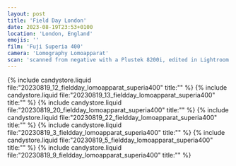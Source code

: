 ```yaml
---
layout: post
title: 'Field Day London'
date: 2023-08-19T23:53+0100
location: 'London, England'
emojis: ''
film: 'Fuji Superia 400'
camera: 'Lomography Lomoapparat'
scan: 'scanned from negative with a Plustek 8200i, edited in Lightroom'
---
```


{% include candystore.liquid file:"20230819_12_fieldday_lomoapparat_superia400" title:"" %}
{% include candystore.liquid file:"20230819_13_fieldday_lomoapparat_superia400" title:"" %}
{% include candystore.liquid file:"20230819_20_fieldday_lomoapparat_superia400" title:"" %}
{% include candystore.liquid file:"20230819_22_fieldday_lomoapparat_superia400" title:"" %}
{% include candystore.liquid file:"20230819_3_fieldday_lomoapparat_superia400" title:"" %}
{% include candystore.liquid file:"20230819_5_fieldday_lomoapparat_superia400" title:"" %}
{% include candystore.liquid file:"20230819_9_fieldday_lomoapparat_superia400" title:"" %}